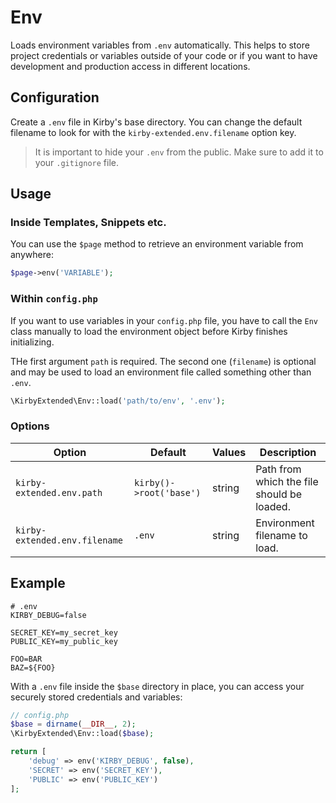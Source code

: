# Env

Loads environment variables from `.env` automatically. This helps to store project credentials or variables outside of your code or if you want to have development and production access in different locations.

## Configuration

Create a `.env` file in Kirby's base directory. You can change the default filename to look for with the `kirby-extended.env.filename` option key.

> It is important to hide your `.env` from the public. Make sure to add it to your `.gitignore` file.

## Usage

### Inside Templates, Snippets etc.

You can use the `$page` method to retrieve an environment variable from anywhere:

```php
$page->env('VARIABLE');
```

### Within `config.php`

If you want to use variables in your `config.php` file, you have to call the `Env` class manually to load the environment object before Kirby finishes initializing.

THe first argument `path` is required. The second one (`filename`) is optional and may be used to load an environment file called something other than `.env`.

```php
\KirbyExtended\Env::load('path/to/env', '.env');
```
### Options

| Option | Default | Values | Description |
| --- | --- | --- | --- |
| `kirby-extended.env.path` | `kirby()->root('base')` | string | Path from which the file should be loaded. |
| `kirby-extended.env.filename` | `.env` | string | Environment filename to load. |

## Example

```ssh
# .env
KIRBY_DEBUG=false

SECRET_KEY=my_secret_key
PUBLIC_KEY=my_public_key

FOO=BAR
BAZ=${FOO}
```

With a `.env` file inside the `$base` directory in place, you can access your securely stored credentials and variables:

```php
// config.php
$base = dirname(__DIR__, 2);
\KirbyExtended\Env::load($base);

return [
    'debug' => env('KIRBY_DEBUG', false),
    'SECRET' => env('SECRET_KEY'),
    'PUBLIC' => env('PUBLIC_KEY')
];
```
